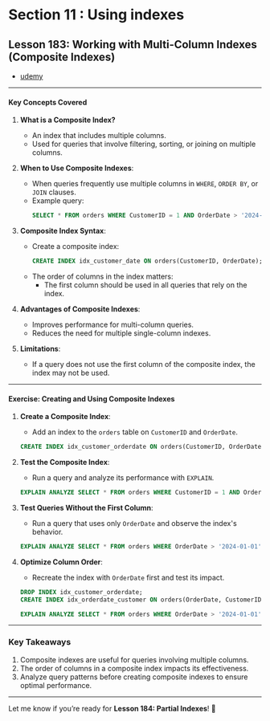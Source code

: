 # Section 11 : Using indexes

## **Lesson 183: Working with Multi-Column Indexes (Composite Indexes)**

- [udemy](https://www.udemy.com/course/sql-the-complete-developers-guide-mysql-postgresql/learn/lecture/28926794#overview)

---

#### **Key Concepts Covered**

1. **What is a Composite Index?**

   - An index that includes multiple columns.
   - Used for queries that involve filtering, sorting, or joining on multiple columns.

2. **When to Use Composite Indexes**:

   - When queries frequently use multiple columns in `WHERE`, `ORDER BY`, or `JOIN` clauses.
   - Example query:
     ```sql
     SELECT * FROM orders WHERE CustomerID = 1 AND OrderDate > '2024-01-01';
     ```

3. **Composite Index Syntax**:

   - Create a composite index:
     ```sql
     CREATE INDEX idx_customer_date ON orders(CustomerID, OrderDate);
     ```
   - The order of columns in the index matters:
     - The first column should be used in all queries that rely on the index.

4. **Advantages of Composite Indexes**:

   - Improves performance for multi-column queries.
   - Reduces the need for multiple single-column indexes.

5. **Limitations**:
   - If a query does not use the first column of the composite index, the index may not be used.

---

#### **Exercise: Creating and Using Composite Indexes**

1. **Create a Composite Index**:

   - Add an index to the `orders` table on `CustomerID` and `OrderDate`.

   ```sql
   CREATE INDEX idx_customer_orderdate ON orders(CustomerID, OrderDate);
   ```

2. **Test the Composite Index**:

   - Run a query and analyze its performance with `EXPLAIN`.

   ```sql
   EXPLAIN ANALYZE SELECT * FROM orders WHERE CustomerID = 1 AND OrderDate > '2024-01-01';
   ```

3. **Test Queries Without the First Column**:

   - Run a query that uses only `OrderDate` and observe the index's behavior.

   ```sql
   EXPLAIN ANALYZE SELECT * FROM orders WHERE OrderDate > '2024-01-01';
   ```

4. **Optimize Column Order**:

   - Recreate the index with `OrderDate` first and test its impact.

   ```sql
   DROP INDEX idx_customer_orderdate;
   CREATE INDEX idx_orderdate_customer ON orders(OrderDate, CustomerID);

   EXPLAIN ANALYZE SELECT * FROM orders WHERE OrderDate > '2024-01-01';
   ```

---

### **Key Takeaways**

1. Composite indexes are useful for queries involving multiple columns.
2. The order of columns in a composite index impacts its effectiveness.
3. Analyze query patterns before creating composite indexes to ensure optimal performance.

---

Let me know if you’re ready for **Lesson 184: Partial Indexes**! 🚀
